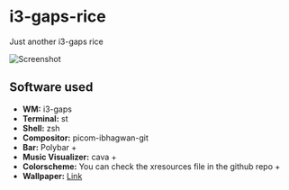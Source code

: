 # i3-gaps-rice

Just another i3-gaps rice

![Screenshot](https://i.redd.it/kou77o64iwq81.png)

## Software used

-   **WM:** i3-gaps
-   **Terminal:** st
-   **Shell:** zsh
-   **Compositor:** picom-ibhagwan-git
-   **Bar:** Polybar +
-   **Music Visualizer:** cava +
-   **Colorscheme:** You can check the xresources file in the github repo +
-   **Wallpaper:** [Link](https://raw.githubusercontent.com/CT-66/wallpapers/master/092.png)
